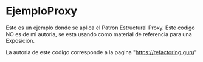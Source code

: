 # EjemploProxy
Esto es un ejemplo donde se aplica el Patron Estructural Proxy. Este codigo NO es de mi autoria, se esta usando como material de referencia para una Exposición.

La autoria de este codigo corresponde a la pagina "https://refactoring.guru"
